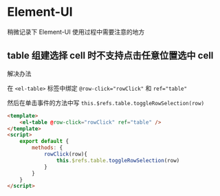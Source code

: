 # Element-UI

稍微记录下 Element-UI 使用过程中需要注意的地方

## table 组建选择 cell 时不支持点击任意位置选中 cell

解决办法

在 `<el-table>` 标签中绑定 `@row-click="rowClick"` 和 `ref="table"`

然后在单击事件的方法中写 `this.$refs.table.toggleRowSelection(row)`

```html
<template>
    <el-table @row-click="rowClick" ref="table" />
</template>
<script>
    export default {
        methods: {
            rowClick(row){
                this.$refs.table.toggleRowSelection(row)
            }
        }
    }
</script>
```